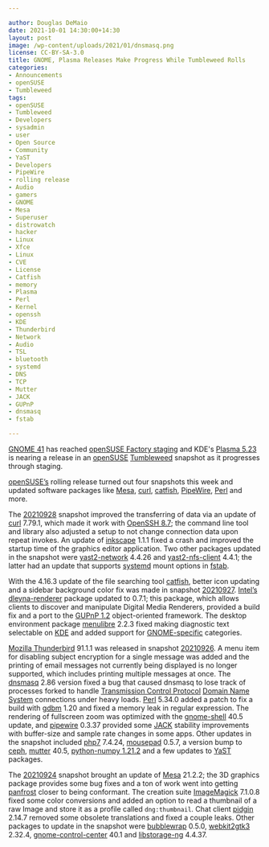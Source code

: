```yaml
---

author: Douglas DeMaio
date: 2021-10-01 14:30:00+14:30
layout: post
image: /wp-content/uploads/2021/01/dnsmasq.png
license: CC-BY-SA-3.0
title: GNOME, Plasma Releases Make Progress While Tumbleweed Rolls 
categories:
- Announcements
- openSUSE
- Tumbleweed
tags:
- openSUSE
- Tumbleweed
- Developers
- sysadmin
- user
- Open Source
- Community
- YaST
- Developers
- PipeWire
- rolling release
- Audio
- gamers
- GNOME
- Mesa
- Superuser
- distrowatch
- hacker
- Linux
- Xfce
- Linux
- CVE
- License
- Catfish
- memory
- Plasma
- Perl
- Kernel
- openssh 
- KDE
- Thunderbird
- Network
- Audio
- TSL
- bluetooth
- systemd
- DNS
- TCP
- Mutter
- JACK
- GUPnP
- dnsmasq
- fstab

---
```


[GNOME 41](https://help.gnome.org/misc/release-notes/41.0/) has reached [openSUSE Factory staging](https://en.opensuse.org/openSUSE:Factory_development_model#Staging_Projects) and KDE's [Plasma 5.23](https://kde.org/announcements/plasma/5/5.22.90/) is nearing a release in an [openSUSE](https://get.opensuse.org/) [Tumbleweed](https://get.opensuse.org/tumbleweed/) snapshot as it progresses through staging.

[openSUSE’s](https://get.opensuse.org/) rolling release turned out four snapshots this week and updated software packages like [Mesa](https://www.mesa3d.org/), [curl](https://curl.se/), [catfish](https://docs.xfce.org/apps/catfish/start), [PipeWire](https://pipewire.org/), [Perl](https://www.perl.org/) and more.

The [20210928](https://lists.opensuse.org/archives/list/factory@lists.opensuse.org/thread/IWOA4ZCTB7232UASJPCTDHISIMMP6Y3U/) snapshot improved the transferring of data via an update of [curl](https://curl.se/) 7.79.1, which made it work with [OpenSSH 8.7](https://www.openssh.com/txt/release-8.7); the command line tool and library also adjusted a setup to not change connection data upon repeat invokes. An update of [inkscape](https://inkscape.org/) 1.1.1 fixed a crash and improved the startup time of the graphics editor application. Two other packages updated in the snapshot were [yast2-network](https://yast.opensuse.org/) 4.4.26 and [yast2-nfs-client](https://yast.opensuse.org/) 4.4.1; the latter had an update that supports [systemd](https://freedesktop.org/wiki/Software/systemd/) mount options in [fstab](https://en.wikipedia.org/wiki/Fstab). 

With the 4.16.3 update of the file searching tool [catfish](https://docs.xfce.org/apps/catfish/start), better icon updating and a sidebar background color fix was made in snapshot [20210927](https://lists.opensuse.org/archives/list/factory@lists.opensuse.org/thread/DPINW76V5KUALYSPX657SHP347GRKD6G/). [Intel’s](https://www.intel.com/) [dleyna-renderer](https://github.com/intel/dleyna-renderer) package updated to 0.7.1; this package, which allows clients to discover and manipulate Digital Media Renderers, provided a build fix and a port to the [GUPnP 1.2](https://github.com/GNOME/gupnp) object-oriented framework. The desktop environment package [menulibre](https://bluesabre.org/menulibre/) 2.2.3 fixed making diagnostic text selectable on [KDE](https://kde.org) and added support for [GNOME-specific](https://www.gnome.org/) categories.

[Mozilla Thunderbird](https://www.thunderbird.net) 91.1.1 was released in snapshot [20210926](https://lists.opensuse.org/archives/list/factory@lists.opensuse.org/thread/SQLYSZI6GCYEOXADHGL7PKES4MOZDILC/). A menu item for disabling subject encryption for a single message was added and the printing of email messages not currently being displayed is no longer supported, which includes printing multiple messages at once. The [dnsmasq](https://thekelleys.org.uk/dnsmasq/doc.html) 2.86 version fixed a bug that caused dnsmasq to lose track of processes forked to handle [Transmission Control Protocol](https://en.wikipedia.org/wiki/Transmission_Control_Protocol) [Domain Name System](https://en.wikipedia.org/wiki/Domain_Name_System) connections under heavy loads. [Perl](https://www.perl.org/)  5.34.0 added a patch to fix a build with [gdbm](https://www.gnu.org.ua/software/gdbm/) 1.20 and fixed a memory leak in regular expression. The rendering of fullscreen zoom was optimized with the [gnome-shell](https://www.gnome.org/) 40.5 update, and [pipewire](https://pipewire.org/) 0.3.37 provided some [JACK](https://jackaudio.org/) stability improvements with buffer-size and sample rate changes in some apps. Other updates in the snapshot included [php7](https://www.php.net/) 7.4.24, [mousepad](https://docs.xfce.org/apps/mousepad/start) 0.5.7, a version bump to [ceph](https://ceph.io/), [mutter](https://download.gnome.org/sources/mutter/) 40.5, [python-numpy 1.21.2](https://pypi.org/project/numpy/) and a few updates to [YaST](https://yast.opensuse.org/) packages.

The [20210924](https://lists.opensuse.org/archives/list/factory@lists.opensuse.org/thread/2W73XWYC4UURVPARVPIMPXWHJHRM3IBE/) snapshot brought an update of [Mesa](https://www.mesa3d.org/) 21.2.2; the 3D graphics package provides some bug fixes and a ton of work went into getting [panfrost](https://gitlab.freedesktop.org/panfrost ) closer to being conformant. The creation suite [ImageMagick](https://imagemagick.org/index.php) 7.1.0.8 fixed some color conversions and added an option to read a thumbnail of a raw Image and store it as a profile called `dng:thumbnail`. Chat client [pidgin](https://www.pidgin.im/) 2.14.7 removed some obsolete translations and fixed a couple leaks. Other packages to update in the snapshot were [bubblewrap](https://github.com/containers/bubblewrap) 0.5.0, [webkit2gtk3](https://webkitgtk.org/) 2.32.4, [gnome-control-center](https://gitlab.gnome.org/GNOME/gnome-control-center) 40.1 and   [libstorage-ng](https://github.com/openSUSE/libstorage-ng) 4.4.37.

